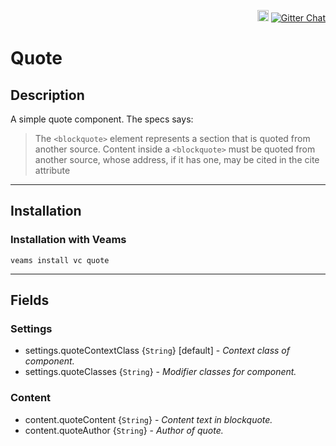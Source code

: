 <p align="right">
<a href="https://badge.fury.io/js/veams-component-quote"><img src="https://badge.fury.io/js/veams-component-quote.svg" alt="npm version" height="18"></a>
    <a href="https://gitter.im/Sebastian-Fitzner/Veams?utm_source=badge&utm_medium=badge&utm_campaign=pr-badge"><img src="https://badges.gitter.im/Sebastian-Fitzner/Veams.svg" alt="Gitter Chat" /></a>
</p>

# Quote

## Description

A simple quote component. The specs says:

> The `<blockquote>` element represents a section that is quoted from another source.
Content inside a `<blockquote>` must be quoted from another source, whose address, if it has one, may be cited in the cite attribute

-----------

## Installation

### Installation with Veams

`veams install vc quote`

-----------

## Fields

### Settings
- settings.quoteContextClass {`String`} [default] - _Context class of component._
- settings.quoteClasses {`String`} - _Modifier classes for component._

### Content
- content.quoteContent {`String`} - _Content text in blockquote._
- content.quoteAuthor {`String`} - _Author of quote._